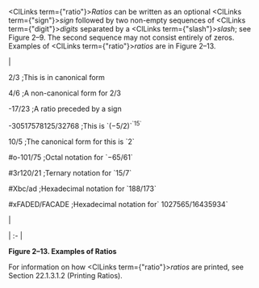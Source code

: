 
<ClLinks  term={"ratio"}><i>Ratios</i></ClLinks> can be written as an optional <ClLinks  term={"sign"}><i>sign</i></ClLinks> followed by two non-empty sequences of <ClLinks  term={"digit"}><i>digits</i></ClLinks> separated by a <ClLinks  term={"slash"}><i>slash</i></ClLinks>; see Figure 2–9. The second sequence may not consist entirely of zeros. Examples of <ClLinks  term={"ratio"}><i>ratios</i></ClLinks> are in Figure 2–13.  

|<p>2/3 ;This is in canonical form </p>
<p>4/6 ;A non-canonical form for 2/3 </p>
<p>-17/23 ;A ratio preceded by a sign </p>
<p>-30517578125/32768 ;This is `(−5/2)`<sup>`15`</sup> </p>
<p>10/5 ;The canonical form for this is `2` </p>
<p>#o-101/75 ;Octal notation for `−65/61` </p>
<p>#3r120/21 ;Ternary notation for `15/7` </p>
<p>#Xbc/ad ;Hexadecimal notation for `188/173` </p>
<p>#xFADED/FACADE ;Hexadecimal notation for` 1027565/16435934`</p>|

| :- |

**Figure 2–13. Examples of Ratios**

For information on how <ClLinks  term={"ratio"}><i>ratios</i></ClLinks> are printed, see Section 22.1.3.1.2 (Printing Ratios).
